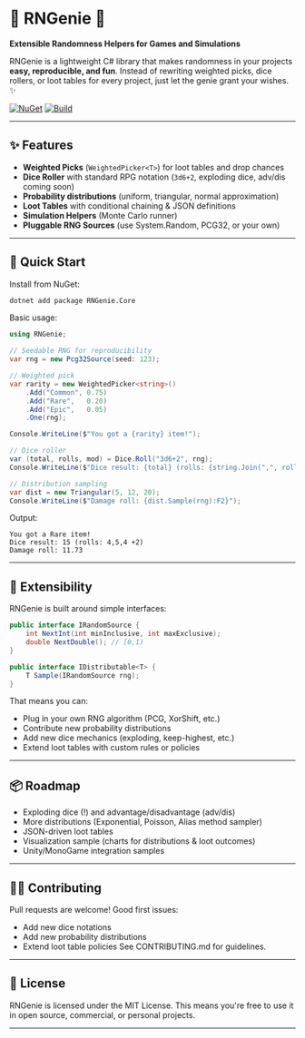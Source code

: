 # 🎩 RNGenie 🔮
**Extensible Randomness Helpers for Games and Simulations**

RNGenie is a lightweight C# library that makes randomness in your projects **easy, reproducible, and fun**.
Instead of rewriting weighted picks, dice rollers, or loot tables for every project, just let the genie grant your wishes. ✨

[![NuGet](https://img.shields.io/nuget/v/RNGenie.Core.svg)](https://www.nuget.org/packages/RNGenie.Core/)
[![Build](https://github.com/FloatObject/RNGenie/actions/workflows/dotnet.yml/badge.svg)](https://github.com/FloatObject/RNGenie/actions)

---

## ✨ Features
- **Weighted Picks** (`WeightedPicker<T>`) for loot tables and drop chances
- **Dice Roller** with standard RPG notation (`3d6+2`, exploding dice, adv/dis coming soon)
- **Probability distributions** (uniform, triangular, normal approximation)
- **Loot Tables** with conditional chaining & JSON definitions
- **Simulation Helpers** (Monte Carlo runner)
- **Pluggable RNG Sources** (use System.Random, PCG32, or your own)

---

## 🚀 Quick Start

Install from NuGet:
```sh
dotnet add package RNGenie.Core
```
Basic usage:
```cs
using RNGenie;

// Seedable RNG for reproducibility
var rng = new Pcg32Source(seed: 123);

// Weighted pick
var rarity = new WeightedPicker<string>()
    .Add("Common", 0.75)
    .Add("Rare",   0.20)
    .Add("Epic",   0.05)
    .One(rng);

Console.WriteLine($"You got a {rarity} item!");

// Dice roller
var (total, rolls, mod) = Dice.Roll("3d6+2", rng);
Console.WriteLine($"Dice result: {total} (rolls: {string.Join(",", rolls)} {mod:+#;-#;0})");

// Distribution sampling
var dist = new Triangular(5, 12, 20);
Console.WriteLine($"Damage roll: {dist.Sample(rng):F2}");
```
Output:
```text
You got a Rare item!
Dice result: 15 (rolls: 4,5,4 +2)
Damage roll: 11.73
```
---

## 🧩 Extensibility

RNGenie is built around simple interfaces:
```cs
public interface IRandomSource {
    int NextInt(int minInclusive, int maxExclusive);
    double NextDouble(); // [0,1)
}

public interface IDistributable<T> {
    T Sample(IRandomSource rng);
}
```

That means you can:
- Plug in your own RNG algorithm (PCG, XorShift, etc.)
- Contribute new probability distributions
- Add new dice mechanics (exploding, keep-highest, etc.)
- Extend loot tables with custom rules or policies

---

## 📦 Roadmap
- Exploding dice (!) and advantage/disadvantage (adv/dis)
- More distributions (Exponential, Poisson, Alias method sampler)
- JSON-driven loot tables
- Visualization sample (charts for distributions & loot outcomes)
- Unity/MonoGame integration samples

---

## 👩‍💻 Contributing

Pull requests are welcome!
Good first issues:
- Add new dice notations
- Add new probability distributions
- Extend loot table policies
See CONTRIBUTING.md for guidelines.

---

## 📜 License

RNGenie is licensed under the MIT License.
This means you're free to use it in open source, commercial, or personal projects.

---

